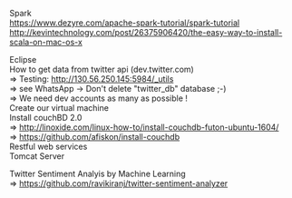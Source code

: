 Spark </br>
https://www.dezyre.com/apache-spark-tutorial/spark-tutorial</br>
http://kevintechnology.com/post/26375906420/the-easy-way-to-install-scala-on-mac-os-x</br>


Eclipse </br>
How to get data from twitter api (dev.twitter.com) </br>
=> Testing: http://130.56.250.145:5984/_utils </br>
=> see WhatsApp -> Don't delete "twitter_db" database ;-) </br>
=> We need dev accounts as many as possible ! </br>
Create our virtual machine </br>
Install couchBD 2.0<br>
=> http://linoxide.com/linux-how-to/install-couchdb-futon-ubuntu-1604/ </br>
=> https://github.com/afiskon/install-couchdb </br>
Restful web services <br>
Tomcat Server 

Twitter Sentiment Analyis by Machine Learning </br>
=> https://github.com/ravikiranj/twitter-sentiment-analyzer
